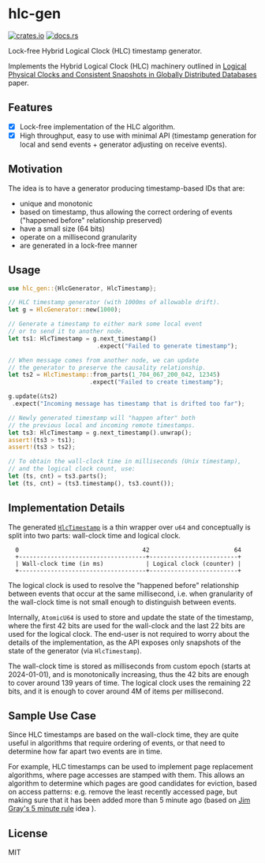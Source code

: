 # hlc-gen

[![crates.io](https://img.shields.io/crates/d/hlc-gen.svg)](https://crates.io/crates/hlc-gen)
[![docs.rs](https://docs.rs/hlc-gen/badge.svg)](https://docs.rs/hlc-gen)

Lock-free Hybrid Logical Clock (HLC) timestamp generator.

Implements the Hybrid Logical Clock (HLC) machinery outlined in
[Logical Physical Clocks and Consistent Snapshots in Globally Distributed Databases](http://www.cse.buffalo.edu/tech-reports/2014-04.pdf)
paper.

## Features

- [x] Lock-free implementation of the HLC algorithm.
- [x] High throughput, easy to use with minimal API (timestamp generation for local and send
  events + generator adjusting on receive events).

## Motivation

The idea is to have a generator producing timestamp-based IDs that are:

- unique and monotonic
- based on timestamp, thus allowing the correct ordering of events ("happened before" relationship
  preserved)
- have a small size (64 bits)
- operate on a millisecond granularity
- are generated in a lock-free manner

## Usage

``` rust
use hlc_gen::{HlcGenerator, HlcTimestamp};

// HLC timestamp generator (with 1000ms of allowable drift).
let g = HlcGenerator::new(1000);

// Generate a timestamp to either mark some local event
// or to send it to another node.
let ts1: HlcTimestamp = g.next_timestamp()
                         .expect("Failed to generate timestamp");

// When message comes from another node, we can update
// the generator to preserve the causality relationship.
let ts2 = HlcTimestamp::from_parts(1_704_067_200_042, 12345)
                       .expect("Failed to create timestamp");

g.update(&ts2)
 .expect("Incoming message has timestamp that is drifted too far");

// Newly generated timestamp will "happen after" both
// the previous local and incoming remote timestamps.
let ts3: HlcTimestamp = g.next_timestamp().unwrap();
assert!(ts3 > ts1);
assert!(ts3 > ts2);

// To obtain the wall-clock time in milliseconds (Unix timestamp),
// and the logical clock count, use:
let (ts, cnt) = ts3.parts();
let (ts, cnt) = (ts3.timestamp(), ts3.count());
```

## Implementation Details

The generated [`HlcTimestamp`](https://docs.rs/hlc-gen/latest/hlc_gen/struct.HlcTimestamp.html) is a
thin wrapper over `u64` and conceptually is split into two parts: wall-clock time and logical clock.

``` verbatim, ignore
  0                                   42                        64
  +------------------------------------+-------------------------+
  | Wall-clock time (in ms)            | Logical clock (counter) |
  +------------------------------------+-------------------------+
```

The logical clock is used to resolve the "happened before" relationship between events that occur at
the same millisecond, i.e. when granularity of the wall-clock time is not small enough to
distinguish between events.

Internally, `AtomicU64` is used to store and update the state of the timestamp, where the first 42
bits are used for the wall-clock and the last 22 bits are used for the logical clock. The end-user
is not required to worry about the details of the implementation, as the API exposes only snapshots
of the state of the generator (via `HlcTimestamp`).

The wall-clock time is stored as milliseconds from custom epoch (starts at 2024-01-01), and is
monotonically increasing, thus the 42 bits are enough to cover around 139 years of time. The logical
clock uses the remaining 22 bits, and it is enough to cover around 4M of items per millisecond.

## Sample Use Case

Since HLC timestamps are based on the wall-clock time, they are quite useful in algorithms that
require ordering of events, or that need to determine how far apart two events are in time.

For example, HLC timestamps can be used to implement page replacement algorithms, where page
accesses are stamped with them. This allows an algorithm to determine which pages are good
candidates for eviction, based on access patterns: e.g. remove the least recently accessed page, but
making sure that it has been added more than 5 minute ago (based on
[Jim Gray's 5 minute rule](https://dl.acm.org/doi/10.1145/38714.38755) idea ).

## License

MIT

